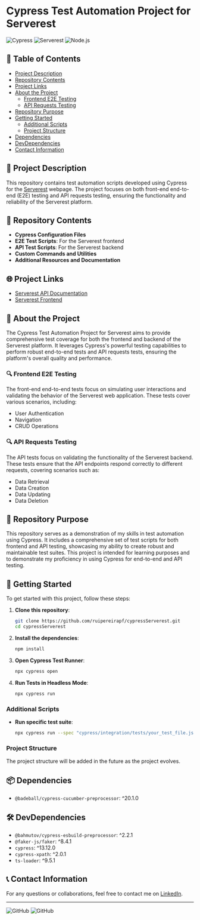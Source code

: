 # Cypress Test Automation Project for Serverest

![Cypress](https://img.shields.io/badge/Cypress-13.12.0-brightgreen)
![Serverest](https://img.shields.io/badge/Serverest-v1.0-blue)
![Node.js](https://img.shields.io/badge/Node.js-v22.3.0-green)

## 📑 Table of Contents

- [Project Description](#-project-description)
- [Repository Contents](#-repository-contents)
- [Project Links](#-project-links)
- [About the Project](#-about-the-project)
   - [Frontend E2E Testing](#-frontend-e2e-testing)
   - [API Requests Testing](#-api-requests-testing)
- [Repository Purpose](#-repository-purpose)
- [Getting Started](#-getting-started)
   - [Additional Scripts](#additional-scripts)
   - [Project Structure](#-project-structure)
- [Dependencies](#-dependencies)
- [DevDependencies](#-devdependencies)
- [Contact Information](#-contact-information)

## 📄 Project Description

This repository contains test automation scripts developed using Cypress for the [Serverest](https://front.serverest.dev/login) webpage. The project focuses on both front-end end-to-end (E2E) testing and API requests testing, ensuring the functionality and reliability of the Serverest platform.

## 📂 Repository Contents

- **Cypress Configuration Files**
- **E2E Test Scripts**: For the Serverest frontend
- **API Test Scripts**: For the Serverest backend
- **Custom Commands and Utilities**
- **Additional Resources and Documentation**

## 🌐 Project Links

- [Serverest API Documentation](https://serverest.dev/)
- [Serverest Frontend](https://front.serverest.dev/login)

## 📖 About the Project

The Cypress Test Automation Project for Serverest aims to provide comprehensive test coverage for both the frontend and backend of the Serverest platform. It leverages Cypress's powerful testing capabilities to perform robust end-to-end tests and API requests tests, ensuring the platform's overall quality and performance.

### 🔍 Frontend E2E Testing

The front-end end-to-end tests focus on simulating user interactions and validating the behavior of the Serverest web application. These tests cover various scenarios, including:

- User Authentication
- Navigation
- CRUD Operations

### 🔍 API Requests Testing

The API tests focus on validating the functionality of the Serverest backend. These tests ensure that the API endpoints respond correctly to different requests, covering scenarios such as:

- Data Retrieval
- Data Creation
- Data Updating
- Data Deletion

## 🎯 Repository Purpose

This repository serves as a demonstration of my skills in test automation using Cypress. It includes a comprehensive set of test scripts for both frontend and API testing, showcasing my ability to create robust and maintainable test suites. This project is intended for learning purposes and to demonstrate my proficiency in using Cypress for end-to-end and API testing.

## 🚀 Getting Started

To get started with this project, follow these steps:

1. **Clone this repository**:
    ```sh
    git clone https://github.com/ruipereirapf/cypressServerest.git
    cd cypressServerest
    ```
2. **Install the dependencies**:
    ```sh
    npm install
    ```
3. **Open Cypress Test Runner**:
    ```sh
    npx cypress open
    ```
4. **Run Tests in Headless Mode**:
    ```sh
    npx cypress run
    ```

### Additional Scripts

- **Run specific test suite**:
    ```sh
    npx cypress run --spec "cypress/integration/tests/your_test_file.js"
    ```

### Project Structure

The project structure will be added in the future as the project evolves.

## 📦 Dependencies

- `@badeball/cypress-cucumber-preprocessor`: ^20.1.0

## 🛠️ DevDependencies

- `@bahmutov/cypress-esbuild-preprocessor`: ^2.2.1
- `@faker-js/faker`: ^8.4.1
- `cypress`: ^13.12.0
- `cypress-xpath`: ^2.0.1
- `ts-loader`: ^9.5.1

## 📞 Contact Information

For any questions or collaborations, feel free to contact me on [LinkedIn](https://www.linkedin.com/in/yourusername/).

---

![GitHub](https://img.shields.io/github/stars/ruipereirapf/cypressServerest?style=social)
![GitHub](https://img.shields.io/github/forks/ruipereirapf/cypressServerest?style=social)
